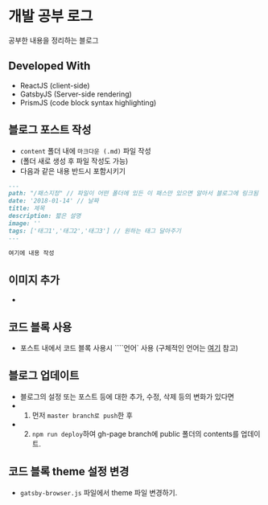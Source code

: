 # 개발 공부 로그
공부한 내용을 정리하는 블로그

## Developed With
- ReactJS (client-side)
- GatsbyJS (Server-side rendering)
- PrismJS (code block syntax highlighting)

## 블로그 포스트 작성
- `content` 폴더 내에 `마크다운 (.md)` 파일 작성
- (폴더 새로 생성 후 파일 작성도 가능)
-  다음과 같은 내용 반드시 포함시키기

```markdown
---
path: "/패스지정" // 파일이 어떤 폴더에 있든 이 패스만 있으면 알아서 블로그에 링크됨
date: '2018-01-14' // 날짜
title: 제목
description: 짧은 설명
image: ''
tags: ['태그1','태그2','태그3'] // 원하는 태그 달아주기
---

여기에 내용 작성

```
## 이미지 추가
- 

## 코드 블록 사용
- 포스트 내에서 코드 블록 사용시 ````언어` 사용 (구체적인 언어는 [여기](https://prismjs.com/#languages-list) 참고)

## 블로그 업데이트
- 블로그의 설정 또는 포스트 등에 대한 추가, 수정, 삭제 등의 변화가 있다면 
- 1. 먼저 `master branch로 push`한 후
- 2. `npm run deploy`하여 gh-page branch에 public 폴더의 contents를 업데이트.

## 코드 블록 theme 설정 변경
- `gatsby-browser.js` 파일에서 theme 파일 변경하기.